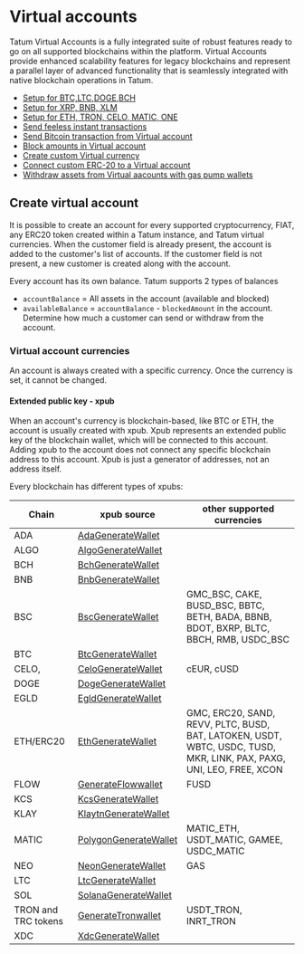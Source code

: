 # Virtual accounts

Tatum Virtual Accounts is a fully integrated suite of robust features ready to go on all supported blockchains within the platform. Virtual Accounts provide enhanced scalability features for legacy blockchains and represent a parallel layer of advanced functionality that is seamlessly integrated with native blockchain operations in Tatum.

- [Setup for BTC,LTC,DOGE,BCH](https://docs.tatum.io/guides/ledger-and-off-chain/how-to-set-up-virtual-accounts-with-btc-ltc-doge-and-bch)
- [Setup for XRP, BNB, XLM](https://docs.tatum.io/guides/ledger-and-off-chain/how-to-set-up-virtual-accounts-with-xrp-bnb-and-xlm)
- [Setup for ETH, TRON, CELO, MATIC, ONE](https://docs.tatum.io/guides/ledger-and-off-chain/how-to-set-up-virtual-accounts-with-eth-tron-celo-matic-bsc-and-one)
- [Send feeless instant transactions](https://docs.tatum.io/guides/ledger-and-off-chain/how-to-send-feeless-instant-transaction)
- [Send Bitcoin transaction from Virtual account](https://docs.tatum.io/guides/ledger-and-off-chain/how-to-send-blockchain-transaction-from-the-ledger-account)
- [Block amounts in Virtual account](https://docs.tatum.io/guides/ledger-and-off-chain/how-to-block-amounts-on-the-account)
- [Create custom Virtual currency](https://docs.tatum.io/guides/ledger-and-off-chain/how-to-support-fiat-currencies)
- [Connect custom ERC-20 to a Virtual account](https://docs.tatum.io/guides/ledger-and-off-chain/how-to-connect-custom-erc-20-token-to-the-ledger)
- [Withdraw assets from Virtual aacounts with gas pump wallets](https://docs.tatum.io/guides/ledger-and-off-chain/how-to-withdraw-assets-from-ledger-accounts-with-custodial-wallets)

## Create virtual account
 It is possible to create an account for every supported cryptocurrency, FIAT, any ERC20 token created within a Tatum instance, and Tatum virtual currencies. When the customer field is already present, the account is added to the customer's list of accounts. If the customer field is not present, a new customer is created along with the account.

Every account has its own balance. Tatum supports 2 types of balances 
- `accountBalance` = All assets in the account (available and blocked)
- `availableBalance` = `accountBalance` - `blockedAmount` in the account. Determine how much a customer can send or withdraw from the account.


### Virtual account currencies
An account is always created with a specific currency. Once the currency is set, it cannot be changed.

#### Extended public key - xpub
When an account's currency is blockchain-based, like BTC or ETH, the account is usually created with xpub. Xpub represents an extended public key of the blockchain wallet, which will be connected to this account. Adding xpub to the account does not connect any specific blockchain address to this account. Xpub is just a generator of addresses, not an address itself.

Every blockchain has different types of xpubs:

Chain| xpub source | other supported currencies
---------|----------|----------
 ADA | [AdaGenerateWallet](https://docs.tatum.io/rest/blockchain/generate-cardano-wallet) | 
 ALGO | [AlgoGenerateWallet](https://docs.tatum.io/rest/blockchain/generate-algorand-wallet) | 
 BCH | [BchGenerateWallet](https://docs.tatum.io/rest/blockchain/generate-bitcoin-cash-wallet)|  
 BNB | [BnbGenerateWallet](https://docs.tatum.io/rest/blockchain/generate-binance-wallet) | 
 BSC | [BscGenerateWallet](https://docs.tatum.io/rest/blockchain/generate-bsc-wallet)| GMC_BSC, CAKE, BUSD_BSC, BBTC, BETH, BADA, BBNB, BDOT, BXRP, BLTC, BBCH, RMB, USDC_BSC
 BTC | [BtcGenerateWallet](https://docs.tatum.io/rest/blockchain/generate-btc-wallet) | 
 CELO, | [CeloGenerateWallet](https://docs.tatum.io/rest/blockchain/generate-celo-wallet) | cEUR, cUSD
 DOGE | [DogeGenerateWallet](https://docs.tatum.io/rest/blockchain/generate-dogecoin-wallet) | 
 EGLD | [EgldGenerateWallet](https://docs.tatum.io/rest/blockchain/generate-elrond-wallet) | 
 ETH/ERC20 | [EthGenerateWallet](https://docs.tatum.io/rest/blockchain/generate-ethereum-wallet) |  GMC, ERC20, SAND, REVV, PLTC, BUSD, BAT, LATOKEN, USDT, WBTC, USDC, TUSD, MKR, LINK, PAX, PAXG, UNI, LEO, FREE, XCON
 FLOW | [GenerateFlowwallet](https://docs.tatum.io/rest/blockchain/generate-flow-wallet)| FUSD
 KCS| [KcsGenerateWallet](https://docs.tatum.io/rest/blockchain/generate-kucoin-wallet)| 
 KLAY | [KlaytnGenerateWallet](https://docs.tatum.io/rest/blockchain/generate-klaytn-wallet) | 
 MATIC | [PolygonGenerateWallet](https://docs.tatum.io/rest/blockchain/generate-matic-wallet) | MATIC_ETH, USDT_MATIC, GAMEE, USDC_MATIC
 NEO | [NeonGenerateWallet](https://docs.tatum.io/rest/blockchain/generate-neo-wallet) | GAS
 LTC | [LtcGenerateWallet](https://docs.tatum.io/rest/blockchain/generate-litecoin-wallet) | 
 SOL | [SolanaGenerateWallet](https://docs.tatum.io/rest/blockchain/generate-solana-wallet) | 
 TRON and TRC tokens | [GenerateTronwallet](https://docs.tatum.io/rest/blockchain/generate-tron-wallet) | USDT_TRON, INRT_TRON
 XDC | [XdcGenerateWallet](https://docs.tatum.io/rest/blockchain/generate-xdc-wallet) | 





